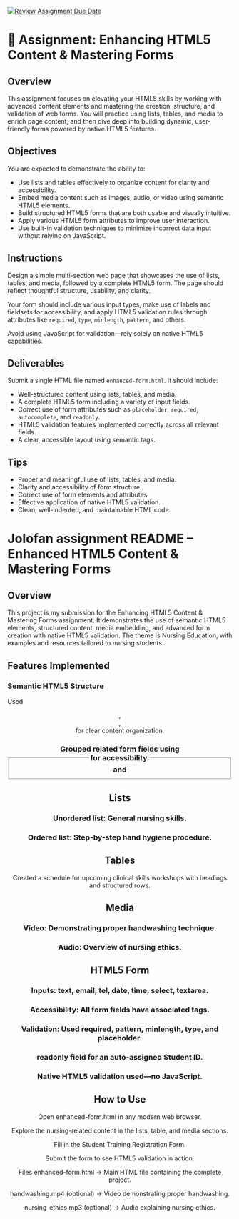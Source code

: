 [![Review Assignment Due Date](https://classroom.github.com/assets/deadline-readme-button-22041afd0340ce965d47ae6ef1cefeee28c7c493a6346c4f15d667ab976d596c.svg)](https://classroom.github.com/a/ew7e64j9)
# 📘 Assignment: Enhancing HTML5 Content & Mastering Forms

## Overview

This assignment focuses on elevating your HTML5 skills by working with advanced content elements and mastering the creation, structure, and validation of web forms. You will practice using lists, tables, and media to enrich page content, and then dive deep into building dynamic, user-friendly forms powered by native HTML5 features.

## Objectives

You are expected to demonstrate the ability to:

* Use lists and tables effectively to organize content for clarity and accessibility.
* Embed media content such as images, audio, or video using semantic HTML5 elements.
* Build structured HTML5 forms that are both usable and visually intuitive.
* Apply various HTML5 form attributes to improve user interaction.
* Use built-in validation techniques to minimize incorrect data input without relying on JavaScript.

## Instructions

Design a simple multi-section web page that showcases the use of lists, tables, and media, followed by a complete HTML5 form. The page should reflect thoughtful structure, usability, and clarity.

Your form should include various input types, make use of labels and fieldsets for accessibility, and apply HTML5 validation rules through attributes like `required`, `type`, `minlength`, `pattern`, and others.

Avoid using JavaScript for validation—rely solely on native HTML5 capabilities.

## Deliverables

Submit a single HTML file named `enhanced-form.html`. It should include:

* Well-structured content using lists, tables, and media.
* A complete HTML5 form including a variety of input fields.
* Correct use of form attributes such as `placeholder`, `required`, `autocomplete`, and `readonly`.
* HTML5 validation features implemented correctly across all relevant fields.
* A clear, accessible layout using semantic tags.

## Tips

* Proper and meaningful use of lists, tables, and media.
* Clarity and accessibility of form structure.
* Correct use of form elements and attributes.
* Effective application of native HTML5 validation.
* Clean, well-indented, and maintainable HTML code.


# Jolofan assignment README – Enhanced HTML5 Content & Mastering Forms
## Overview
This project is my submission for the Enhancing HTML5 Content & Mastering Forms assignment.
It demonstrates the use of semantic HTML5 elements, structured content, media embedding, and advanced form creation with native HTML5 validation.
The theme is Nursing Education, with examples and resources tailored to nursing students.

## Features Implemented
### Semantic HTML5 Structure

Used <header>, <section>, <footer> for clear content organization.

### Grouped related form fields using <fieldset> and <legend> for accessibility.

## Lists

### Unordered list: General nursing skills.

### Ordered list: Step-by-step hand hygiene procedure.

## Tables

Created a schedule for upcoming clinical skills workshops with headings and structured rows.

## Media

### Video: Demonstrating proper handwashing technique.

### Audio: Overview of nursing ethics.

## HTML5 Form

### Inputs: text, email, tel, date, time, select, textarea.

### Accessibility: All form fields have associated <label> tags.

### Validation: Used required, pattern, minlength, type, and placeholder.

### readonly field for an auto-assigned Student ID.

### Native HTML5 validation used—no JavaScript.

## How to Use
Open enhanced-form.html in any modern web browser.

Explore the nursing-related content in the lists, table, and media sections.

Fill in the Student Training Registration Form.

Submit the form to see HTML5 validation in action.

Files
enhanced-form.html → Main HTML file containing the complete project.

handwashing.mp4 (optional) → Video demonstrating proper handwashing.

nursing_ethics.mp3 (optional) → Audio explaining nursing ethics.